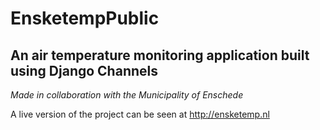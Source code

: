 # EnsketempPublic
## An air temperature monitoring application built using Django Channels
*Made in collaboration with the Municipality of Enschede*

A live version of the project can be seen at http://ensketemp.nl
